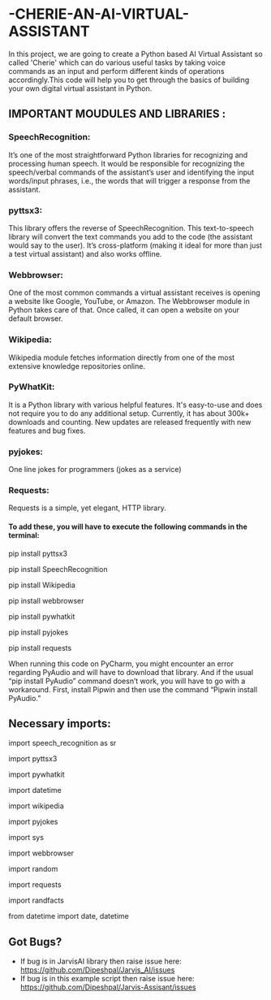 # -CHERIE-AN-AI-VIRTUAL-ASSISTANT
In this project, we are going to create a Python based AI Virtual Assistant so called 'Cherie' which can do various useful tasks by taking voice commands as an input and perform different kinds of operations accordingly.This code will help you to get through the basics of building your own digital virtual assistant in Python.

## IMPORTANT MOUDULES AND LIBRARIES :
### SpeechRecognition: 
It’s one of the most straightforward Python libraries for recognizing and processing human speech. It would be responsible for recognizing the speech/verbal commands of the assistant’s user and identifying the input words/input phrases, i.e., the words that will trigger a response from the assistant.

### pyttsx3: 
This library offers the reverse of SpeechRecognition. This text-to-speech library will convert the text commands you add to the code (the assistant would say to the user). It’s cross-platform (making it ideal for more than just a test virtual assistant) and also works offline.

### Webbrowser: 
One of the most common commands a virtual assistant receives is opening a website like Google, YouTube, or Amazon. The Webbrowser module in Python takes care of that. Once called, it can open a website on your default browser.

### Wikipedia: 
Wikipedia module fetches information directly from one of the most extensive knowledge repositories online.

### PyWhatKit:
It is a Python library with various helpful features. It's easy-to-use and does not require you to do any additional setup. Currently, it has about 300k+ downloads and counting. New updates are released frequently with new features and bug fixes.

### pyjokes:
One line jokes for programmers (jokes as a service)

### Requests:
Requests is a simple, yet elegant, HTTP library.

#### To add these, you will have to execute the following commands in the terminal:

pip install pyttsx3
 
pip install SpeechRecognition

pip install Wikipedia

pip install webbrowser

pip install pywhatkit

pip install pyjokes

pip install requests


When running this code on PyCharm, you might encounter an error regarding PyAudio and will have to download that library.
And if the usual “pip install PyAudio” command doesn’t work, you will have to go with a workaround. First, install Pipwin and then use the command “Pipwin install PyAudio.”

## Necessary imports:

import speech_recognition as sr

import pyttsx3

import pywhatkit

import datetime

import wikipedia

import pyjokes

import sys

import webbrowser

import random

import requests

import randfacts

from datetime import date, datetime


## Got Bugs?
* If bug is in JarvisAI library then raise issue here: https://github.com/Dipeshpal/Jarvis_AI/issues
* If bug is in this example script then raise issue here: https://github.com/Dipeshpal/Jarvis-Assisant/issues

